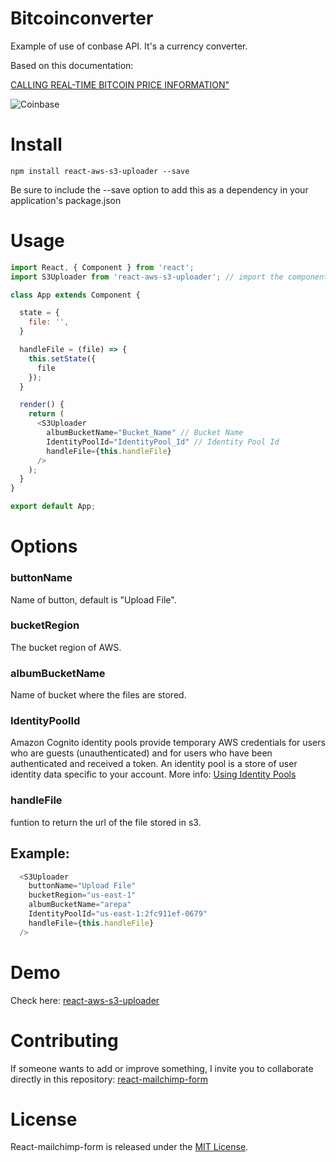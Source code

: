 # Bitcoinconverter

Example of use of conbase API. It's a currency converter.

Based on this documentation:

[CALLING REAL-TIME BITCOIN PRICE INFORMATION"](https://developers.coinbase.com/docs/wallet/guides/price-data)

![Coinbase](https://assets.coinbase.com/assets/coinbase.d491999a12d7c093ec6cd83ad64a1e23.png)


# Install

```npm
npm install react-aws-s3-uploader --save
```

Be sure to include the --save option to add this as a dependency in your application's package.json

# Usage

```js
import React, { Component } from 'react';
import S3Uploader from 'react-aws-s3-uploader'; // import the component

class App extends Component {

  state = {
    file: '',
  }

  handleFile = (file) => {
    this.setState({
      file
    });
  }

  render() {
    return (
      <S3Uploader
        albumBucketName="Bucket_Name" // Bucket Name
        IdentityPoolId="IdentityPool_Id" // Identity Pool Id
        handleFile={this.handleFile}
      />
    );
  }
}

export default App;
```

# Options

### buttonName
Name of button, default is "Upload File".

### bucketRegion
The bucket region of AWS.

### albumBucketName
Name of bucket where the files are stored.

### IdentityPoolId
Amazon Cognito identity pools provide temporary AWS credentials for users who are guests (unauthenticated) and for users who have been authenticated and received a token. An identity pool is a store of user identity data specific to your account. More info: [Using Identity Pools](https://docs.aws.amazon.com/cognito/latest/developerguide/identity-pools.html)

### handleFile
funtion to return the url of the file stored in s3.

## Example:

```js
  <S3Uploader
    buttonName="Upload File"
    bucketRegion="us-east-1"
    albumBucketName="arepa"
    IdentityPoolId="us-east-1:2fc911ef-0679"
    handleFile={this.handleFile}
  />
```

# Demo
Check here: [react-aws-s3-uploader](https://arepa-dev.github.io/reactAWSUploader/)

# Contributing
If someone wants to add or improve something, I invite you to collaborate directly in this repository: [react-mailchimp-form](https://github.com/gndx/react-aws-s3-uploader)

# License
React-mailchimp-form is released under the [MIT License](https://opensource.org/licenses/MIT).